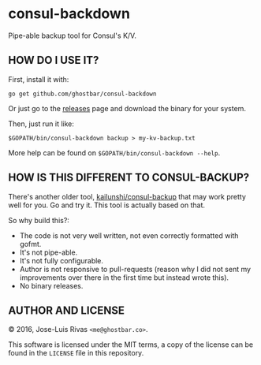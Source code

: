 consul-backdown
===============

Pipe-able backup tool for Consul's K/V.

HOW DO I USE IT?
----------------

First, install it with:

    go get github.com/ghostbar/consul-backdown

Or just go to the [releases](https://github.com/ghostbar/consul-backdown/releases)
page and download the binary for your system.

Then, just run it like:

    $GOPATH/bin/consul-backdown backup > my-kv-backup.txt

More help can be found on `$GOPATH/bin/consul-backdown --help`.

HOW IS THIS DIFFERENT TO CONSUL-BACKUP?
---------------------------------------

There's another older tool,
[kailunshi/consul-backup](https://github.com/kailunshi/consul-backup) that may
work pretty well for you. Go and try it. This tool is actually based on that.

So why build this?:

- The code is not very well written, not even correctly formatted with gofmt.
- It's not pipe-able.
- It's not fully configurable.
- Author is not responsive to pull-requests (reason why I did not sent my
  improvements over there in the first time but instead wrote this).
- No binary releases.

AUTHOR AND LICENSE
------------------

© 2016, Jose-Luis Rivas `<me@ghostbar.co>`.

This software is licensed under the MIT terms, a copy of the license can be
found in the `LICENSE` file in this repository.
